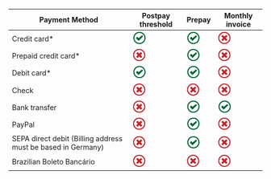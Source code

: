 |Payment Method|Postpay threshold|Prepay|Monthly invoice|
|---|---|---|---|
|Credit card\*|![Accepted](../../images/Global_Icon_CheckMark.png)|![Accepted](../../images/Global_Icon_CheckMark.png)|![Not accepted](../../images/Global_Icon_Xmark.png)|
|Prepaid credit card\*|![Not accepted](../../images/Global_Icon_Xmark.png)|![Accepted](../../images/Global_Icon_CheckMark.png)|![Not accepted](../../images/Global_Icon_Xmark.png)|
|Debit card\*|![Accepted](../../images/Global_Icon_CheckMark.png)|![Accepted](../../images/Global_Icon_CheckMark.png)|![Not accepted](../../images/Global_Icon_Xmark.png)|
|Check |![Not accepted](../../images/Global_Icon_Xmark.png)|![Not accepted](../../images/Global_Icon_Xmark.png)|![Not accepted](../../images/Global_Icon_Xmark.png)|
|Bank transfer |![Not accepted](../../images/Global_Icon_Xmark.png)|![Accepted](../../images/Global_Icon_CheckMark.png)|![Accepted](../../images/Global_Icon_CheckMark.png)|
|PayPal|![Not accepted](../../images/Global_Icon_Xmark.png)|![Accepted](../../images/Global_Icon_CheckMark.png)|![Not accepted](../../images/Global_Icon_Xmark.png)|
|SEPA direct debit 		  (Billing address must be based in Germany)|![Not accepted](../../images/Global_Icon_Xmark.png)|![Accepted](../../images/Global_Icon_CheckMark.png)|![Not accepted](../../images/Global_Icon_Xmark.png)|
|Brazilian Boleto Bancário|![Not accepted](../../images/Global_Icon_Xmark.png)|![Not accepted](../../images/Global_Icon_Xmark.png)|![Not accepted](../../images/Global_Icon_Xmark.png)|


